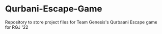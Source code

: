 # Qurbani-Escape-Game
Repository to store project files for Team Genesis's Qurbaani Escape game for RGJ '22
